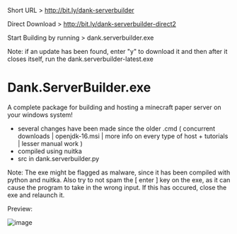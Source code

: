 Short URL > http://bit.ly/dank-serverbuilder

Direct Download > http://bit.ly/dank-serverbuilder-direct2

Start Building by running > dank.serverbuilder.exe

Note: if an update has been found, enter "y" to download it and then after it closes itself, run the dank.serverbuilder-latest.exe

# Dank.ServerBuilder.exe
A complete package for building and hosting a minecraft paper server on your windows system!

- several changes have been made since the older .cmd ( concurrent downloads | openjdk-16.msi | more info on every type of host + tutorials | lesser manual work )
- compiled using nuitka
- src in dank.serverbuilder.py

Note: The exe might be flagged as malware, since it has been compiled with python and nuitka. Also try to not spam the [ enter ] key on the exe, as it can cause the program to take in the wrong input. If this has occured, close the exe and relaunch it.

Preview:

![image](https://user-images.githubusercontent.com/52797753/134666416-53221fc2-2070-469e-9adb-6e6323c7f844.png)
